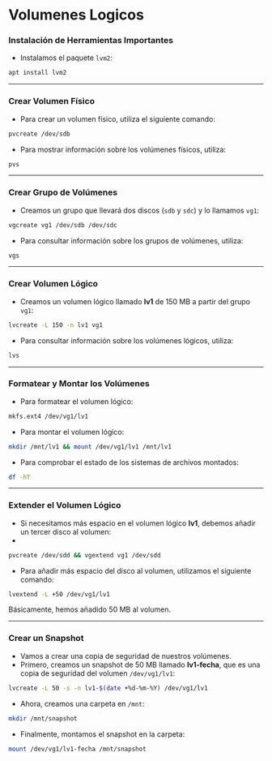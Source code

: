 # Volumenes Logicos

### Instalación de Herramientas Importantes

- Instalamos el paquete `lvm2`:
```bash
apt install lvm2
```

***

### Crear Volumen Físico

- Para crear un volumen físico, utiliza el siguiente comando:
  
```bash
pvcreate /dev/sdb
```
- Para mostrar información sobre los volúmenes físicos, utiliza:

```bash
pvs
```

***

### Crear Grupo de Volúmenes

- Creamos un grupo que llevará dos discos (`sdb` y `sdc`) y lo llamamos `vg1`:

```bash
vgcreate vg1 /dev/sdb /dev/sdc
```

- Para consultar información sobre los grupos de volúmenes, utiliza:
  
```bash
vgs
```
***
### Crear Volumen Lógico

- Creamos un volumen lógico llamado **lv1** de 150 MB a partir del grupo `vg1`:
  
```bash
lvcreate -L 150 -n lv1 vg1
```

- Para consultar información sobre los volúmenes lógicos, utiliza:

```bash
lvs
```

***

### Formatear y Montar los Volúmenes

- Para formatear el volumen lógico:

```bash
mkfs.ext4 /dev/vg1/lv1
```

- Para montar el volumen lógico:

```bash
mkdir /mnt/lv1 && mount /dev/vg1/lv1 /mnt/lv1
```


- Para comprobar el estado de los sistemas de archivos montados:

```bash
df -hT
```
***
### Extender el Volumen Lógico

- Si necesitamos más espacio en el volumen lógico **lv1**, debemos añadir un tercer disco al volumen:
- 
```bash
pvcreate /dev/sdd && vgextend vg1 /dev/sdd
```

- Para añadir más espacio del disco al volumen, utilizamos el siguiente comando:
```bash
lvextend -L +50 /dev/vg1/lv1
 ```
 Básicamente, hemos añadido 50 MB al volumen.


***

### Crear un Snapshot

- Vamos a crear una copia de seguridad de nuestros volúmenes.
- Primero, creamos un snapshot de 50 MB llamado **lv1-fecha**, que es una copia de seguridad del volumen `/dev/vg1/lv1`:
```bash
lvcreate -L 50 -s -n lv1-$(date +%d-%m-%Y) /dev/vg1/lv1
```

- Ahora, creamos una carpeta en `/mnt`:
```bash
mkdir /mnt/snapshot
```

- Finalmente, montamos el snapshot en la carpeta:
```bash
mount /dev/vg1/lv1-fecha /mnt/snapshot
```



